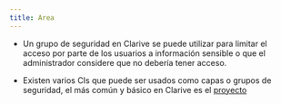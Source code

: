 ```yaml
---
title: Area
---
```


* Un grupo de seguridad en Clarive se puede utilizar para limitar el acceso por parte de los usuarios a información sensible o que el administrador considere que no debería tener acceso.

* Existen varios CIs que puede ser usados como capas o grupos de seguridad, el más común y básico en Clarive es el [proyecto](Conceptos/project)